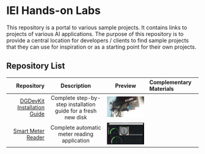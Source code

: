 # IEI Hands-on Labs

This repository is a portal to various sample projects. It contains links to projects of various AI applications. The purpose of this repository is to provide a central location for developers / clients to find sample projects that they can use for inspiration or as a starting point for their own projects.

## Repository List
| Repository | Description      | Preview |  Complementary Materials |
|-------:|:---------------------------------------------------:|:-------------:|:-----------|
|[DGDevKit Installation Guide](https://github.com/IEI-dev/DGDevKit-Installation-Guide)|Complete step-by-step installation guide for a fresh new disk| <img src = "https://github.com/IEI-dev/DGDevKit-Installation-Guide/raw/master/image/3.png" width=300>  |   |
|[Smart Meter Reader](https://github.com/IEI-dev/Smart-Meter-Reader)|Complete automatic meter reading application | <img src = "https://github.com/IEI-dev/Smart-Meter-Reader/raw/main/screenshot/68.png" width=300> | |
